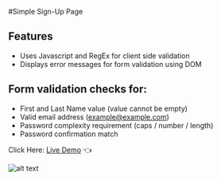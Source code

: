 #Simple Sign-Up Page

## Features

- Uses Javascript and RegEx for client side validation
- Displays error messages for form validation using DOM

## Form validation checks for:

- First and Last Name value (value cannot be empty)
- Valid email address (example@example.com)
- Password complexity requirement (caps / number / length)
- Password confirmation match

Click Here: [Live Demo](https://swhag.github.io/Simple-Sign-Up-Form/) :point_left:

![alt text](https://github.com/Swhag/Simple-Sign-Up-Form/blob/main/src/img/sign-up-preview.PNG 'App Preview')
